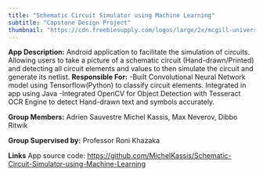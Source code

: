 ```yaml
---
title: "Schematic Circuit Simulator using Machine Learning"
subtitle: "Capstone Design Project"
thumbnail: "https://cdn.freebiesupply.com/logos/large/2x/mcgill-university-3-logo-png-transparent.png"
---
```


**App Description:** Android application to facilitate the simulation of circuits.
    Allowing users to take a picture of a schematic circuit (Hand-drawn/Printed) and detecting all circuit elements and values to then simulate the circuit and generate its netlist.
**Responsible For:**
    -Built Convolutional Neural Network model using Tensorflow(Python) to classify circuit elements. Integrated in app using Java
    -Integrated OpenCV for Object Detection with Tesseract OCR Engine to detect Hand-drawn text and symbols accurately.

**Group Members:** Adrien Sauvestre Michel Kassis, Max Neverov, Dibbo Ritwik

**Group Supervised by:** Professor Roni Khazaka

**Links**
App source code:
https://github.com/MichelKassis/Schematic-Circuit-Simulator-using-Machine-Learning